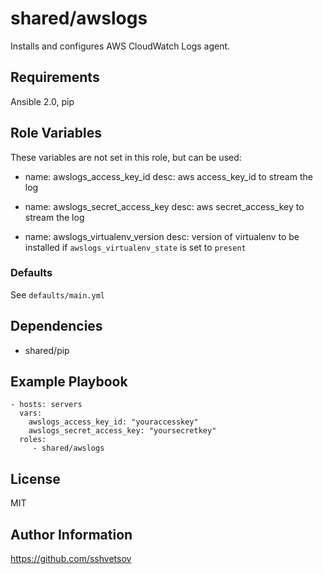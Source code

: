 # shared/awslogs #

Installs and configures AWS CloudWatch Logs agent.

## Requirements ##

Ansible 2.0, pip

## Role Variables ##

These variables are not set in this role, but can be used:

   - name: awslogs_access_key_id
     desc: aws access_key_id to stream the log

   - name: awslogs_secret_access_key
     desc: aws secret_access_key to stream the log

   - name: awslogs_virtualenv_version
     desc: version of virtualenv to be installed if `awslogs_virtualenv_state` is set to `present`

### Defaults ##

See `defaults/main.yml`

## Dependencies ##

- shared/pip

## Example Playbook ##

    - hosts: servers
      vars:
        awslogs_access_key_id: "youraccesskey"
        awslogs_secret_access_key: "yoursecretkey"
      roles:
         - shared/awslogs

## License ##

MIT

## Author Information ##

https://github.com/sshvetsov
